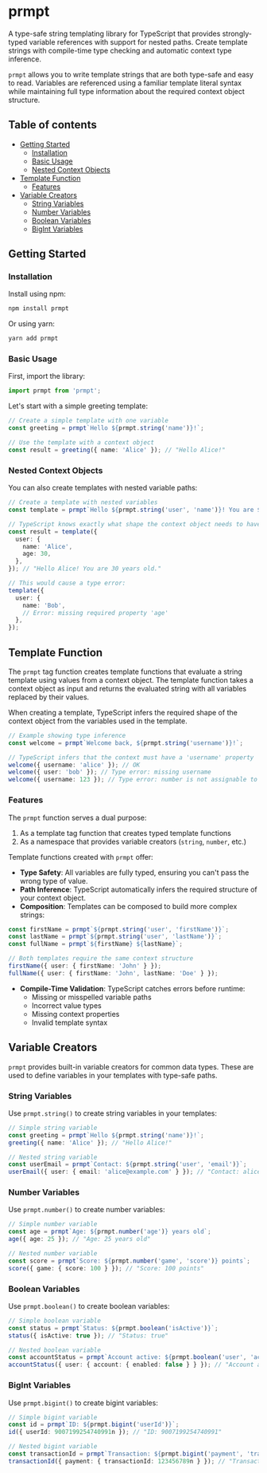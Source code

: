 # prmpt

A type-safe string templating library for TypeScript that provides
strongly-typed variable references with support for nested paths. Create
template strings with compile-time type checking and automatic context type
inference.

`prmpt` allows you to write template strings that are both type-safe and easy to
read. Variables are referenced using a familiar template literal syntax while
maintaining full type information about the required context object structure.

## Table of contents

- [Getting Started](#getting-started)
  - [Installation](#installation)
  - [Basic Usage](#basic-usage)
  - [Nested Context Objects](#nested-context-objects)
- [Template Function](#template-function)
  - [Features](#features)
- [Variable Creators](#variable-creators)
  - [String Variables](#string-variables)
  - [Number Variables](#number-variables)
  - [Boolean Variables](#boolean-variables)
  - [BigInt Variables](#bigint-variables)

## Getting Started

### Installation

Install using npm:

```bash
npm install prmpt
```

Or using yarn:

```bash
yarn add prmpt
```

### Basic Usage

First, import the library:

```typescript
import prmpt from 'prmpt';
```

Let's start with a simple greeting template:

```typescript
// Create a simple template with one variable
const greeting = prmpt`Hello ${prmpt.string('name')}!`;

// Use the template with a context object
const result = greeting({ name: 'Alice' }); // "Hello Alice!"
```

### Nested Context Objects

You can also create templates with nested variable paths:

```typescript
// Create a template with nested variables
const template = prmpt`Hello ${prmpt.string('user', 'name')}! You are ${prmpt.number('user', 'age')} years old.`;

// TypeScript knows exactly what shape the context object needs to have
const result = template({
  user: {
    name: 'Alice',
    age: 30,
  },
}); // "Hello Alice! You are 30 years old."

// This would cause a type error:
template({
  user: {
    name: 'Bob',
    // Error: missing required property 'age'
  },
});
```

## Template Function

The `prmpt` tag function creates template functions that evaluate a string
template using values from a context object. The template function takes a
context object as input and returns the evaluated string with all variables
replaced by their values.

When creating a template, TypeScript infers the required shape of the context
object from the variables used in the template.

```typescript
// Example showing type inference
const welcome = prmpt`Welcome back, ${prmpt.string('username')}!`;

// TypeScript infers that the context must have a 'username' property
welcome({ username: 'alice' }); // OK
welcome({ user: 'bob' }); // Type error: missing username
welcome({ username: 123 }); // Type error: number is not assignable to string
```

### Features

The `prmpt` function serves a dual purpose:

1. As a template tag function that creates typed template functions
2. As a namespace that provides variable creators (`string`, `number`, etc.)

Template functions created with `prmpt` offer:

- **Type Safety**: All variables are fully typed, ensuring you can't pass the
  wrong type of value.
- **Path Inference**: TypeScript automatically infers the required structure of
  your context object.
- **Composition**: Templates can be composed to build more complex strings:

```typescript
const firstName = prmpt`${prmpt.string('user', 'firstName')}`;
const lastName = prmpt`${prmpt.string('user', 'lastName')}`;
const fullName = prmpt`${firstName} ${lastName}`;

// Both templates require the same context structure
firstName({ user: { firstName: 'John' } });
fullName({ user: { firstName: 'John', lastName: 'Doe' } });
```

- **Compile-Time Validation**: TypeScript catches errors before runtime:
  - Missing or misspelled variable paths
  - Incorrect value types
  - Missing context properties
  - Invalid template syntax

## Variable Creators

`prmpt` provides built-in variable creators for common data types. These are
used to define variables in your templates with type-safe paths.

### String Variables

Use `prmpt.string()` to create string variables in your templates:

```typescript
// Simple string variable
const greeting = prmpt`Hello ${prmpt.string('name')}!`;
greeting({ name: 'Alice' }); // "Hello Alice!"

// Nested string variable
const userEmail = prmpt`Contact: ${prmpt.string('user', 'email')}`;
userEmail({ user: { email: 'alice@example.com' } }); // "Contact: alice@example.com"
```

### Number Variables

Use `prmpt.number()` to create number variables:

```typescript
// Simple number variable
const age = prmpt`Age: ${prmpt.number('age')} years old`;
age({ age: 25 }); // "Age: 25 years old"

// Nested number variable
const score = prmpt`Score: ${prmpt.number('game', 'score')} points`;
score({ game: { score: 100 } }); // "Score: 100 points"
```

### Boolean Variables

Use `prmpt.boolean()` to create boolean variables:

```typescript
// Simple boolean variable
const status = prmpt`Status: ${prmpt.boolean('isActive')}`;
status({ isActive: true }); // "Status: true"

// Nested boolean variable
const accountStatus = prmpt`Account active: ${prmpt.boolean('user', 'account', 'enabled')}`;
accountStatus({ user: { account: { enabled: false } } }); // "Account active: false"
```

### BigInt Variables

Use `prmpt.bigint()` to create bigint variables:

```typescript
// Simple bigint variable
const id = prmpt`ID: ${prmpt.bigint('userId')}`;
id({ userId: 9007199254740991n }); // "ID: 9007199254740991"

// Nested bigint variable
const transactionId = prmpt`Transaction: ${prmpt.bigint('payment', 'transactionId')}`;
transactionId({ payment: { transactionId: 123456789n } }); // "Transaction: 123456789"
```
